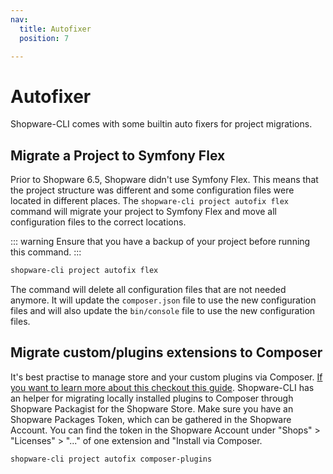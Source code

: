 ```yaml
---
nav:
  title: Autofixer
  position: 7

---
```


# Autofixer

Shopware-CLI comes with some builtin auto fixers for project migrations.

## Migrate a Project to Symfony Flex

Prior to Shopware 6.5, Shopware didn't use Symfony Flex. This means that the project structure was different and some configuration files were located in different places. The `shopware-cli project autofix flex` command will migrate your project to Symfony Flex and move all configuration files to the correct locations.

::: warning
Ensure that you have a backup of your project before running this command.
:::

```bash
shopware-cli project autofix flex
```

The command will delete all configuration files that are not needed anymore. It will update the `composer.json` file to use the new configuration files and will also update the `bin/console` file to use the new configuration files.

## Migrate custom/plugins extensions to Composer

It's best practise to manage store and your custom plugins via Composer. [If you want to learn more about this checkout this guide](../../../guides/hosting/installation-updates/extension-managment.md). Shopware-CLI has an helper for migrating locally installed plugins to Composer through Shopware Packagist for the Shopware Store. Make sure you have an Shopware Packages Token, which can be gathered in the Shopware Account. You can find the token in the Shopware Account under "Shops" > "Licenses" > "..." of one extension and "Install via Composer.

```bash
shopware-cli project autofix composer-plugins
```
